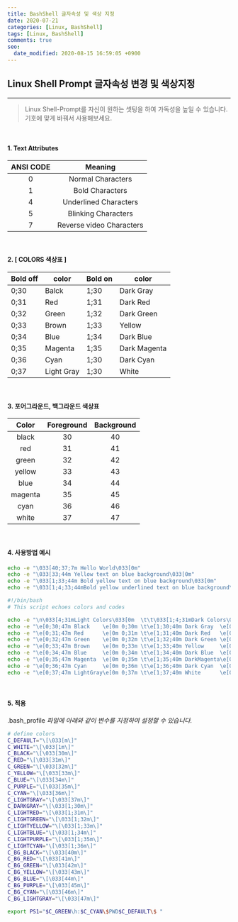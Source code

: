 ```yaml
---
title: BashShell 글자속성 및 색상 지정
date: 2020-07-21
categories: [Linux, BashShell]
tags: [Linux, BashShell]
comments: true
seo:
  date_modified: 2020-08-15 16:59:05 +0900
---
```


## Linux Shell Prompt 글자속성 변경 및 색상지정
---


>Linux Shell-Prompt를 자신이 원하는 셋팅을 하여 가독성을 높일 수 있습니다.<br>
>기호에 맞게 바꿔서 사용해보세요.

<br>

#### 1. Text Attributes

| ANSI CODE | Meaning |
|:--------:|:--------:|
|0|Normal Characters|
|1|Bold Characters|
|4|Underlined Characters|
|5|Blinking Characters|
|7|Reverse video Characters|

<br>

#### 2. [ COLORS 색상표 ]

| Bold off | color | Bold on | color |
|-|-|-|-|
|0;30 |Balck |1;30| Dark Gray|
|0;31 |Red |1;31 |Dark Red|
|0;32 |Green |1;32 |Dark Green|
|0;33 |Brown |1;33 |Yellow|
|0;34 |Blue |1;34 |Dark Blue|
|0;35 |Magenta |1;35 |Dark Magenta|
|0;36 |Cyan |1;30 |Dark Cyan|
|0;37 |Light Gray |1;30 |White|

<br>

#### 3. 포어그라운드, 백그라운드 색상표

| Color | Foreground | Background |
|:--:|:--:|:--:|
|black | 30 | 40 |
|red | 31 | 41 |
|green | 32 | 42 |
|yellow | 33 | 43 |
|blue | 34 | 44 |
|magenta | 35 | 45 |
|cyan | 36 | 46 |
|white | 37 | 47 |

<br>

#### 4. 사용방법 예시

``` bash
echo -e "\033[40;37;7m Hello World\033[0m"
echo -e "\033[33;44m Yellow text on blue background\033[0m"
echo -e "\033[1;33;44m Bold yellow text on blue background\033[0m"
echo -e "\033[1;4;33;44mBold yellow underlined text on blue background\033[0m"
```

``` bash
#!/bin/bash
# This script echoes colors and codes

echo -e "\n\033[4;31mLight Colors\033[0m  \t\t\033[1;4;31mDark Colors\033[0m"
echo -e "\e[0;30;47m Black    \e[0m 0;30m \t\e[1;30;40m Dark Gray  \e[0m 1;30m"
echo -e "\e[0;31;47m Red      \e[0m 0;31m \t\e[1;31;40m Dark Red   \e[0m 1;31m"
echo -e "\e[0;32;47m Green    \e[0m 0;32m \t\e[1;32;40m Dark Green \e[0m 1;32m"
echo -e "\e[0;33;47m Brown    \e[0m 0;33m \t\e[1;33;40m Yellow     \e[0m 1;33m"
echo -e "\e[0;34;47m Blue     \e[0m 0;34m \t\e[1;34;40m Dark Blue  \e[0m 1;34m"
echo -e "\e[0;35;47m Magenta  \e[0m 0;35m \t\e[1;35;40m DarkMagenta\e[0m 1;35m"
echo -e "\e[0;36;47m Cyan     \e[0m 0;36m \t\e[1;36;40m Dark Cyan  \e[0m 1;36m"
echo -e "\e[0;37;47m LightGray\e[0m 0;37m \t\e[1;37;40m White      \e[0m 1;37m"
```

<br>

#### 5. 적용

.bash_profile _파일에 아래와 같이 변수를 지정하여 설정할 수 있습니다._


``` bash
# define colors
C_DEFAULT="\[\033[m\]"
C_WHITE="\[\033[1m\]"
C_BLACK="\[\033[30m\]"
C_RED="\[\033[31m\]"
C_GREEN="\[\033[32m\]"
C_YELLOW="\[\033[33m\]"
C_BLUE="\[\033[34m\]"
C_PURPLE="\[\033[35m\]"
C_CYAN="\[\033[36m\]"
C_LIGHTGRAY="\[\033[37m\]"
C_DARKGRAY="\[\033[1;30m\]"
C_LIGHTRED="\[\033[1;31m\]"
C_LIGHTGREEN="\[\033[1;32m\]"
C_LIGHTYELLOW="\[\033[1;33m\]"
C_LIGHTBLUE="\[\033[1;34m\]"
C_LIGHTPURPLE="\[\033[1;35m\]"
C_LIGHTCYAN="\[\033[1;36m\]"
C_BG_BLACK="\[\033[40m\]"
C_BG_RED="\[\033[41m\]"
C_BG_GREEN="\[\033[42m\]"
C_BG_YELLOW="\[\033[43m\]"
C_BG_BLUE="\[\033[44m\]"
C_BG_PURPLE="\[\033[45m\]"
C_BG_CYAN="\[\033[46m\]"
C_BG_LIGHTGRAY="\[\033[47m\]"

export PS1="$C_GREEN\h:$C_CYAN\$PWD$C_DEFAULT\$ "
```
